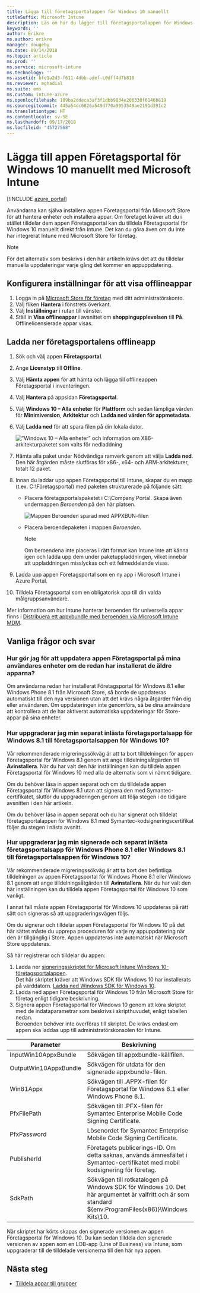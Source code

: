```yaml
---
title: Lägga till företagsportalappen för Windows 10 manuellt
titleSuffix: Microsoft Intune
description: Läs om hur du lägger till företagsportalappen för Windows 10 manuellt.
keywords: ''
author: Erikre
ms.author: erikre
manager: dougeby
ms.date: 09/14/2018
ms.topic: article
ms.prod: ''
ms.service: microsoft-intune
ms.technology: ''
ms.assetid: bfe1a2d3-f611-4dbb-adef-c0dff4d7b810
ms.reviewer: mghadial
ms.suite: ems
ms.custom: intune-azure
ms.openlocfilehash: 109ba2ddeca3af3f1dbb9834e206330f6146b819
ms.sourcegitcommit: 445a54dc6826a549d770a9953549ae2191d391c2
ms.translationtype: HT
ms.contentlocale: sv-SE
ms.lasthandoff: 09/17/2018
ms.locfileid: "45727568"
---
```

# <a name="manually-add-the-windows-10-company-portal-app-by-using-microsoft-intune"></a>Lägga till appen Företagsportal för Windows 10 manuellt med Microsoft Intune

[!INCLUDE [azure_portal](./includes/azure_portal.md)]

Användarna kan själva installera appen Företagsportal från Microsoft Store för att hantera enheter och installera appar. Om företaget kräver att du i stället tilldelar dem appen Företagsportal kan du tilldela Företagsportal för Windows 10 manuellt direkt från Intune. Det kan du göra även om du inte har integrerat Intune med Microsoft Store för företag.

 > [!NOTE]
 > För det alternativ som beskrivs i den här artikeln krävs det att du tilldelar manuella uppdateringar varje gång det kommer en appuppdatering.

## <a name="configure-settings-to-show-offline-apps"></a>Konfigurera inställningar för att visa offlineappar
1. Logga in på [Microsoft Store för företag](https://www.microsoft.com/business-store) med ditt administratörskonto.
2. Välj fliken **Hantera** i fönstrets överkant.
3. Välj **Inställningar** i rutan till vänster.
4. Ställ in **Visa offlineappar** i avsnittet om **shoppingupplevelsen** till **På**.  
    Offlinelicensierade appar visas.

## <a name="download-the-offline-company-portal-app"></a>Ladda ner företagsportalens offlineapp
1. Sök och välj appen **Företagsportal**.
2. Ange **Licenstyp** till **Offline**.
3. Välj **Hämta appen** för att hämta och lägga till offlineappen Företagsportal i inventeringen.
4. Välj **Hantera** på appsidan **Företagsportal**.
5. Välj **Windows 10 – Alla enheter** för **Plattform** och sedan lämpliga värden för **Minimiversion**, **Arkitektur** och **Ladda ned värden för appmetadata**. 
6. Välj **Ladda ned** för att spara filen på din lokala dator.

    ![”Windows 10 – Alla enheter” och information om X86-arkitekturpaketet som valts för nedladdning](./media/Win10CP-all-devices.png)

7. Hämta alla paket under Nödvändiga ramverk genom att välja **Ladda ned**.  
    Den här åtgärden måste slutföras för x86-, x64- och ARM-arkitekturer, totalt 12 paket.
8. Innan du laddar upp appen Företagsportal till Intune, skapar du en mapp (t.ex. C:\Företagsportal) med paketen strukturerade på följande sätt:
   - Placera företagsportalspaketet i C:\Company Portal. Skapa även undermappen *Beroenden* på den här platsen.  

     ![Mappen Beroenden sparad med APPXBUN-filen](./media/Win10CP-Dependencies-save.png)

   - Placera beroendepaketen i mappen *Beroenden*. 

     > [!NOTE]
     > Om beroendena inte placeras i rätt format kan Intune inte att känna igen och ladda upp dem under paketuppladdningen, vilket innebär att uppladdningen misslyckas och ett felmeddelande visas.

9. Ladda upp appen Företagsportal som en ny app i Microsoft Intune i Azure Portal. 
10. Tilldela Företagsportal som en obligatorisk app till din valda målgruppsanvändare.  

Mer information om hur Intune hanterar beroenden för universella appar finns i [Distribuera ett appxbundle med beroenden via Microsoft Intune MDM](https://blogs.technet.microsoft.com/configmgrdogs/2016/11/30/deploying-an-appxbundle-with-dependencies-via-microsoft-intune-mdm/).  

## <a name="frequently-asked-questions"></a>Vanliga frågor och svar 
### <a name="how-do-i-update-the-company-portal-app-on-my-users-devices-if-they-have-already-installed-the-older-apps-from-the-store"></a>Hur gör jag för att uppdatera appen Företagsportal på mina användares enheter om de redan har installerat de äldre apparna?
Om användarna redan har installerat Företagsportal för Windows 8.1 eller Windows Phone 8.1 från Microsoft Store, så borde de uppdateras automatiskt till den nya versionen utan att det krävs några åtgärder från dig eller användaren. Om uppdateringen inte genomförs, så be dina användare att kontrollera att de har aktiverat automatiska uppdateringar för Store-appar på sina enheter.   

### <a name="how-do-i-upgrade-my-sideloaded-windows-81-company-portal-app-to-the-windows-10-company-portal-app"></a>Hur uppgraderar jag min separat inlästa företagsportalsapp för Windows 8.1 till företagsportalsappen för Windows 10?
Vår rekommenderade migreringssökväg är att ta bort tilldelningen för appen Företagsportal för Windows 8.1 genom att ange tilldelningsåtgärden till **Avinstallera**. När du har valt den här inställningen kan du tilldela appen Företagsportal för Windows 10 med alla de alternativ som vi nämnt tidigare.  

Om du behöver läsa in appen separat och om du tilldelade appen Företagsportal för Windows 8.1 utan att signera den med Symantec-certifikatet, slutför du uppgraderingen genom att följa stegen i de tidigare avsnitten i den här artikeln.

Om du behöver läsa in appen separat och du har signerat och tilldelat företagsportalappen för Windows 8.1 med Symantec-kodsigneringscertifikat följer du stegen i nästa avsnitt.

### <a name="how-do-i-upgrade-my-signed-and-sideloaded-windows-phone-81-company-portal-app-or-windows-81-company-portal-app-to-the-windows-10-company-portal-app"></a>Hur uppgraderar jag min signerade och separat inlästa företagsportalsapp för Windows Phone 8.1 eller Windows 8.1 till företagsportalsappen för Windows 10?
Vår rekommenderade migreringssökväg är att ta bort den befintliga tilldelningen av appen Företagsportal för Windows Phone 8.1 eller Windows 8.1 genom att ange tilldelningsåtgärden till **Avinstallera**. När du har valt den här inställningen kan du tilldela appen Företagsportal för Windows 10 som vanligt.  

I annat fall måste appen Företagsportal för Windows 10 uppdateras på rätt sätt och signeras så att uppgraderingsvägen följs.  

Om du signerar och tilldelar appen Företagsportal för Windows 10 på det här sättet måste du upprepa proceduren för varje ny appuppdatering när den är tillgänglig i Store. Appen uppdateras inte automatiskt när Microsoft Store uppdateras.  

Så här registrerar och tilldelar du appen:

1. Ladda ner [signeringsskriptet för Microsoft Intune Windows 10-företagsportalappen](https://aka.ms/win10cpscript).  
    Det här skriptet kräver att Windows SDK för Windows 10 har installerats på värddatorn. [Ladda ned Windows SDK för Windows 10](https://go.microsoft.com/fwlink/?LinkId=619296).
2. Ladda ned appen Företagsportal för Windows 10 från Microsoft Store för företag enligt tidigare beskrivning.  
3. Signera appen Företagsportal för Windows 10 genom att köra skriptet med de indataparametrar som beskrivs i skripthuvudet, enligt tabellen nedan.  
    Beroenden behöver inte överföras till skriptet. De krävs endast om appen ska laddas upp till administratörskonsolen för Intune.

| Parameter |  Beskrivning  |
|---|---|
| InputWin10AppxBundle  |  Sökvägen till appxbundle-källfilen. |
| OutputWin10AppxBundle | Sökvägen för utdata för den signerade appxbundle-filen. 
| Win81Appx  | Sökvägen till .APPX-filen för Företagsportal för Windows 8.1 eller Windows Phone 8.1. |
| PfxFilePath  |  Sökvägen till .PFX-filen för Symantec Enterprise Mobile Code Signing Certificate.  |
| PfxPassword  | Lösenordet för Symantec Enterprise Mobile Code Signing Certificate. |
| PublisherId | Företagets publicerings-ID. Om detta saknas, används ämnesfältet i Symantec-certifikatet med mobil kodsignering för företag. |
| SdkPath | Sökvägen till rotkatalogen på Windows SDK för Windows 10. Det här argumentet är valfritt och är som standard ${env:ProgramFiles(x86)}\Windows Kits\10.  |

När skriptet har körts skapas den signerade versionen av appen Företagsportal för Windows 10. Du kan sedan tilldela den signerade versionen av appen som en LOB-app (Line of Business) via Intune, som uppgraderar till de tilldelade versionerna till den här nya appen.  

## <a name="next-steps"></a>Nästa steg

- [Tilldela appar till grupper](apps-deploy.md)

